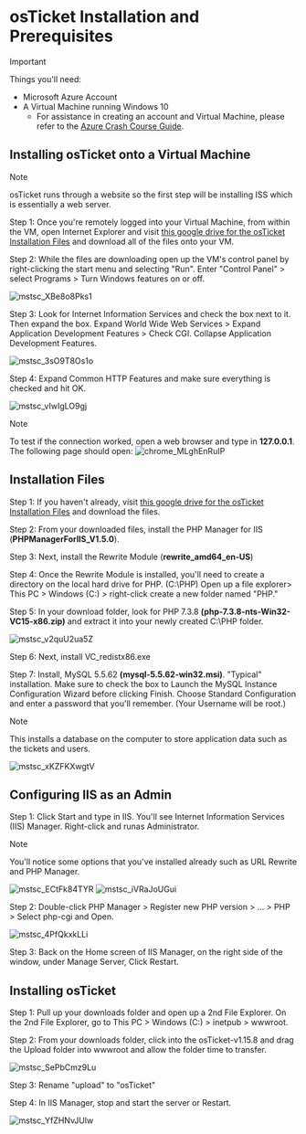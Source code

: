 # osTicket Installation and Prerequisites 

> [!Important]
> Things you'll need:
> - Microsoft Azure Account
> - A Virtual Machine running Windows 10
>   - For assistance in creating an account and Virtual Machine, please refer to the [Azure Crash Course Guide](https://github.com/EMoniSmall/azurecrashcourse).

<h2>Installing osTicket onto a Virtual Machine</h2>

> [!Note]
> osTicket runs through a website so the first step will be installing ISS which is essentially a web server.

Step 1: Once you're remotely logged into your Virtual Machine, from within the VM, open Internet Explorer and visit [this google drive for the osTicket Installation Files](https://drive.google.com/drive/folders/1APMfNyfNzcxZC6EzdaNfdZsUwxWYChf6) and download all of the files onto your VM.

Step 2: While the files are downloading open up the VM's control panel by right-clicking the start menu and selecting "Run". Enter "Control Panel" > select Programs > Turn Windows features on or off. 

![mstsc_XBe8o8Pks1](https://github.com/EMoniSmall/osInstall/assets/166156618/7c123e5f-cb1f-46d2-9e46-3e791804bcd2)


Step 3: Look for Internet Information Services and check the box next to it. Then expand the box. Expand World Wide Web Services > Expand Application Development Features > Check CGI. Collapse Application Development Features. 

![mstsc_3sO9T8Os1o](https://github.com/EMoniSmall/osInstall/assets/166156618/ad6c6667-7ba1-43c6-9182-a1caed9d7879)

Step 4: Expand Common HTTP Features and make sure everything is checked and hit OK.

![mstsc_vIwIgLO9gj](https://github.com/EMoniSmall/osInstall/assets/166156618/404d387b-3d80-48c8-8a84-9fa6f7d3e553)

> [!Note]
> To test if the connection worked, open a web browser and type in <b>127.0.0.1</b>. The following page should open:
> ![chrome_MLghEnRuIP](https://github.com/EMoniSmall/osInstall/assets/166156618/d14dd8da-fffd-40c5-b013-0d2de021578a)


<h2>Installation Files</h2>

Step 1: If you haven't already, visit [this google drive for the osTicket Installation Files](https://drive.google.com/drive/folders/1APMfNyfNzcxZC6EzdaNfdZsUwxWYChf6) and download the files. 

Step 2: From your downloaded files, install the PHP Manager for IIS (<b>PHPManagerForIIS_V1.5.0</b>).

Step 3: Next, install the Rewrite Module (<b>rewrite_amd64_en-US</b>)

Step 4: Once the Rewrite Module is installed, you'll need to create a directory on the local hard drive for PHP. (C:\PHP) Open up a file explorer> This PC > Windows (C:) > right-click create a new folder named "PHP."

Step 5: In your download folder, look for PHP 7.3.8 <b>(php-7.3.8-nts-Win32-VC15-x86.zip)</b> and extract it into your newly created C:\PHP folder. 

![mstsc_v2quU2ua5Z](https://github.com/EMoniSmall/osInstall/assets/166156618/95bdae23-4273-4418-9a66-fda2e04d1573)

Step 6: Next, install VC_redistx86.exe

Step 7: Install, MySQL 5.5.62 <b>(mysql-5.5.62-win32.msi)</b>. "Typical" installation. Make sure to check the box to Launch the MySQL Instance Configuration Wizard before clicking Finish. Choose Standard Configuration and enter a password that you'll remember. (Your Username will be root.)

> [!Note]
> This installs a database on the computer to store application data such as the tickets and users.

![mstsc_xKZFKXwgtV](https://github.com/EMoniSmall/osInstall/assets/166156618/1c1e39c6-d210-4d1c-84b9-99b5092b5231)

<h2>Configuring IIS as an Admin</h2>

Step 1: Click Start and type in IIS. You'll see Internet Information Services (IIS) Manager. Right-click and runas Administrator. 

> [!Note]
> You'll notice some options that you've installed already such as URL Rewrite and PHP Manager.
>  
> ![mstsc_ECtFk84TYR](https://github.com/EMoniSmall/osInstall/assets/166156618/d923f6eb-7b9b-404c-8e26-f8762f4c213b)
> ![mstsc_iVRaJoUGui](https://github.com/EMoniSmall/osInstall/assets/166156618/d2fc1bc7-4ba9-4600-986e-de1e9cbf5f81)

Step 2: Double-click PHP Manager > Register new PHP version > ... > PHP > Select php-cgi and Open.

![mstsc_4PfQkxkLLi](https://github.com/EMoniSmall/osInstall/assets/166156618/b3e7bb98-0ac9-4026-a0f8-153e05cbb706)

Step 3: Back on the Home screen of IIS Manager, on the right side of the window, under Manage Server, Click Restart. 

<h2>Installing osTicket</h2>

Step 1: Pull up your downloads folder and open up a 2nd File Explorer. On the 2nd File Explorer, go to This PC > Windows (C:) > inetpub > wwwroot.

Step 2: From your downloads folder, click into the osTicket-v1.15.8 and drag the Upload folder into wwwroot and allow the folder time to transfer. 

![mstsc_SePbCmz9Lu](https://github.com/EMoniSmall/osInstall/assets/166156618/1e7e2d9e-4d8d-4466-a381-c03af501b656)

Step 3: Rename "upload" to "osTicket"

Step 4: In IIS Manager, stop and start the server or Restart. 

![mstsc_YfZHNvJUlw](https://github.com/EMoniSmall/osInstall/assets/166156618/0b142398-ac5a-4152-b964-fc595ff4c8e0)

